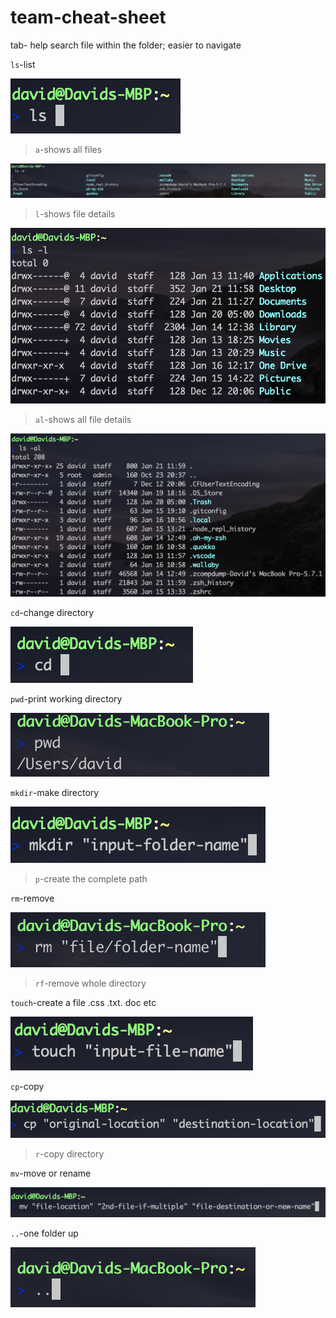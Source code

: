 # team-cheat-sheet

tab- help search file within the folder; easier to navigate 

``ls``-list 

![alt text](./tcs-ss/ls.png)
>``a``-shows all files 

![alt text](./tcs-ss/lsa.png)

>``l``-shows file details

![alt text](./tcs-ss/lsl.png)

>``al``-shows all file details

![alt text](./tcs-ss/lsal.png)

``cd``-change directory

![alt text](./tcs-ss/cd.png)

``pwd``-print working directory 

![alt text](./tcs-ss/pwd.png)


``mkdir``-make directory 

![alt text](./tcs-ss/mkdir.png)

>``p``-create the complete path

``rm``-remove 

![alt text](./tcs-ss/rm.png)

>``rf``-remove whole directory

``touch``-create a file .css .txt. doc etc 

![alt text](./tcs-ss/touch.png)

``cp``-copy 

![alt text](./tcs-ss/cp.png)
>``r``-copy directory

``mv``-move or rename 

![alt text](./tcs-ss/mv.png)

``..``-one folder up 

![alt text](./tcs-ss/pp.png)